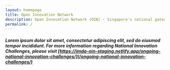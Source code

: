 ```yaml
---
layout: homepage
title: Open Innovation Network
description: Open Innovation Network (OIN) - Singapore's national gateway to open innovation challenges, upcoming activities, latest happenings, and resources.
permalink: /
---
```

<!-- Type your notification here - the notification bar will not appear if this is empty. For other changes, refer to _data/homepage.yml to edit the homepage -->

<!-- NIC Update -->
##### Lorem ipsum dolor sit amet, consectetur adipiscing elit, sed do eiusmod tempor incididunt. For more information regarding National Innovation Challenges, please visit [https://imda-oin-staging.netlify.app/ongoing-national-innovation-challenges/](/ongoing-national-innovation-challenges/)
